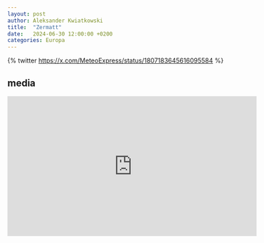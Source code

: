 ```yaml
---
layout: post
author: Aleksander Kwiatkowski
title:  "Zermatt"
date:   2024-06-30 12:00:00 +0200
categories: Europa
---
```



{% twitter https://x.com/MeteoExpress/status/1807183645616095584 %}

## media

<iframe width="560" height="315" src="https://www.youtube.com/embed/oIHv9fF6oAE?si=wP2mBBunAgTBenGW" title="YouTube video player" frameborder="0" allow="accelerometer; autoplay; clipboard-write; encrypted-media; gyroscope; picture-in-picture; web-share" referrerpolicy="strict-origin-when-cross-origin" allowfullscreen></iframe>
